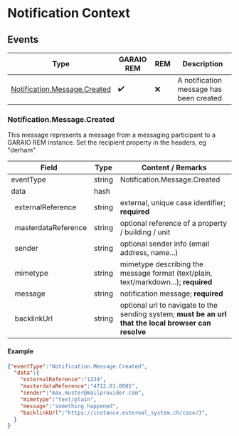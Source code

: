 # Notification Context

## Events

Type | GARAIO REM | REM | Description
---|---|---|---
[Notification.Message.Created](#notificationmessagecreated) | :heavy_check_mark: | :x: | A notification message has been created

### Notification.Message.Created

This message represents a message from a messaging participant to a GARAIO REM instance. Set the recipient property in the headers, eg "derham"

Field | Type | Content / Remarks
---|---|---
eventType | string | Notification.Message.Created
data | hash |
&nbsp;&nbsp;externalReference | string | external, unique case identifier; **required**
&nbsp;&nbsp;masterdataReference | string | optional reference of a property / building / unit
&nbsp;&nbsp;sender | string | optional sender info (email address, name...)
&nbsp;&nbsp;mimetype | string | mimetype describing the message format (text/plain, text/markdown...); **required**
&nbsp;&nbsp;message | string | notification message; **required**
&nbsp;&nbsp;backlinkUrl | string | optional url to navigate to the sending system; **must be an url that the local browser can resolve**

#### Example

```json
{"eventType":"Notification.Message.Created",
  "data":{
    "externalReference":"1234",
    "masterdataReference":"4712.01.0001",
    "sender":"max.muster@mailprovider.com",
    "mimetype":"text/plain",
    "message":"something happened",
    "backlinkUrl":"https://instance.external_system.ch/case/3",
  }
}
```

